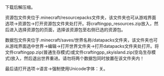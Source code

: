 下载后解压缩。

资源包文件夹位于.minecraft/resourcepacks文件夹，该文件夹也可从游戏界面选项->资源包->打开资源包文件夹处打开。将craftingpp_resources.zip放入，然后进入选择资源包的页面，选择该资源包至右侧已选的资源包。

数据包文件夹位于.minecraft/saves/世界名称/datapacks文件夹，该文件夹也可从游戏界面选中世界->编辑->打开世界文件夹->打开datapacks文件夹处打开。将文件craftingpp.zip(普通生存模式)或文件craftingpp_skyisland.zip(空岛生存模式)放入，然后退出世界重进。请勿将两个数据包同时放置在该文件夹内！

最后请打开选项->语言->强制使用Unicode字体：关。 
